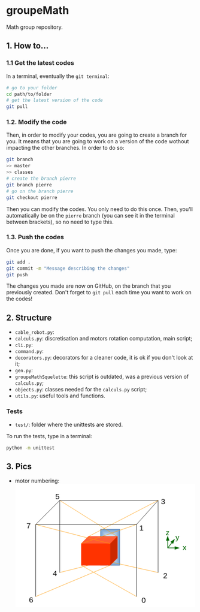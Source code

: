 # groupeMath
Math group repository.

## 1. How to...

### 1.1 Get the latest codes

In a terminal, eventually the `git terminal`:
```bash
# go to your folder
cd path/to/folder
# get the latest version of the code
git pull
```

### 1.2. Modify the code

Then, in order to modify your codes, you are going to create a branch for you. It means that you are going to work on a version of the code wothout impacting the other branches.
In order to do so:
```bash
git branch
>> master
>> classes
# create the branch pierre
git branch pierre
# go on the branch pierre
git checkout pierre
```
Then you can modify the codes.
You only need to do this once. Then, you'll automatically be on the `pierre` branch (you can see it in the terminal between brackets), so no need to type this.

### 1.3. Push the codes

Once you are done, if you want to push the changes you made, type:
```bash
git add .
git commit -m "Message describing the changes"
git push
```
The changes you made are now on GitHub, on the branch that you previously created.
Don't forget to `git pull` each time you want to work on the codes!

## 2. Structure

- `cable_robot.py`:
- `calculs.py`: discretisation and motors rotation computation, main script;
- `cli.py`:
- `command.py`:
- `decorators.py`: decorators for a cleaner code, it is ok if you don't look at it;
- `gen.py`:
- `groupeMathSquelette`: this script is outdated, was a previous version of `calculs.py`;
- `objects.py`: classes needed for the `calculs.py` script;
- `utils.py`: useful tools and functions.

### Tests

- `test/`: folder where the unittests are stored.

To run the tests, type in a terminal:
```bash
python -m unittest
```

## 3. Pics

- motor numbering:
![Motor Numbering](./pics/motor-numbering.png)
